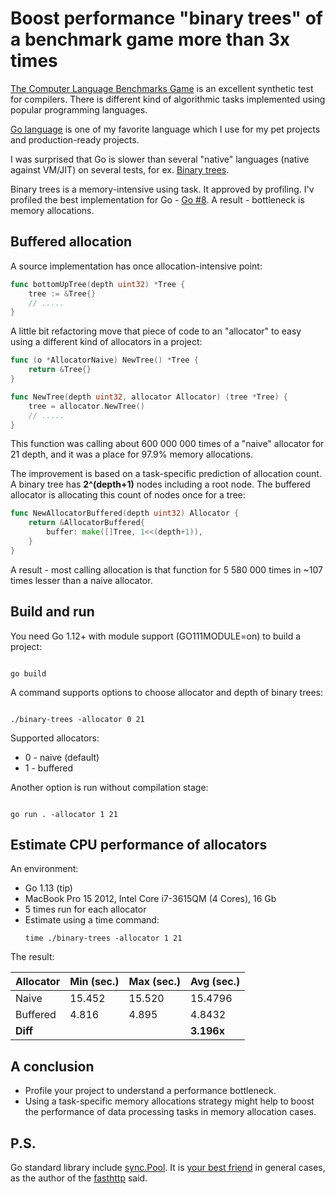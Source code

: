 # Boost performance "binary trees" of a benchmark game more than 3x times

[The Computer Language Benchmarks Game](https://benchmarksgame-team.pages.debian.net/benchmarksgame/index.html)
is an excellent synthetic test for compilers. There is different kind of algorithmic tasks implemented using popular
programming languages. 

[Go language](https://golang.org/) is one of my favorite language which I use for my pet projects and
production-ready projects.

I was surprised that Go is slower than several "native" languages (native against VM/JIT) on several tests,
for ex. [Binary trees](https://benchmarksgame-team.pages.debian.net/benchmarksgame/performance/binarytrees.html).

Binary trees is a memory-intensive using task. It approved by profiling.
I'v profiled the best implementation for Go - [Go #8](https://benchmarksgame-team.pages.debian.net/benchmarksgame/program/binarytrees-go-8.html).
A result - bottleneck is memory allocations.

## Buffered allocation

A source implementation has once allocation-intensive point:  

```go
func bottomUpTree(depth uint32) *Tree {
    tree := &Tree{}
    // .....
}
```

A little bit refactoring move that piece of code to an "allocator" to easy using a different kind of allocators in a project:

```go
func (o *AllocatorNaive) NewTree() *Tree {
	return &Tree{}
}

func NewTree(depth uint32, allocator Allocator) (tree *Tree) {
	tree = allocator.NewTree()
    // .....
}
```

This function was calling about 600 000 000 times of a "naive" allocator for 21 depth, and it was a place for 97.9% memory allocations.

The improvement is based on a task-specific prediction of allocation count.
A binary tree has __2^(depth+1)__ nodes including a root node. The buffered allocator is allocating this count of nodes once for a tree:

```go
func NewAllocatorBuffered(depth uint32) Allocator {
	return &AllocatorBuffered{
		buffer: make([]Tree, 1<<(depth+1)),
	}
}
```

A result - most calling allocation is that function for 5 580 000 times in ~107 times lesser than a naive allocator.

## Build and run 
 
You need Go 1.12+ with module support (GO111MODULE=on) to build a project:


```shell script

go build

```

A command supports options to choose allocator and depth of binary trees:


```shell

./binary-trees -allocator 0 21

```

Supported allocators:
* 0 - naive (default)
* 1 - buffered

Another option is run without compilation stage:

```shell

go run . -allocator 1 21

```


## Estimate CPU performance of allocators

An environment:

* Go 1.13 (tip)
* MacBook Pro 15 2012, Intel Core i7-3615QM (4 Cores), 16 Gb
* 5 times run for each allocator
* Estimate using a time command:
   ```shell script
   time ./binary-trees -allocator 1 21
   ```

The result:

 Allocator | Min (sec.) | Max (sec.) | Avg (sec.) 
---------- | ---------- | ---------- | ----------
 Naive     |     15.452 |     15.520 |    15.4796
 Buffered  |      4.816 |      4.895 |     4.8432 
 **Diff**  |            |            | **3.196x**
 
## A conclusion

* Profile your project to understand a performance bottleneck.
* Using a task-specific memory allocations strategy might help to boost the performance of data processing tasks in memory allocation cases.

## P.S.

Go standard library include [sync.Pool](https://golang.org/pkg/sync/#Pool).
It is [your best friend](https://github.com/valyala/fasthttp#fasthttp-best-practices) in general cases, as the author of the [fasthttp](https://github.com/valyala/fasthttp) said.   
